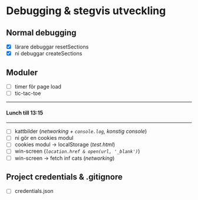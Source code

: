 # Debugging & stegvis utveckling

## Normal debugging

- [x] lärare debuggar resetSections
- [x] ni debuggar createSections

## Moduler

- [ ] timer för page load
- [ ] tic-tac-toe

---

#### Lunch till 13:15

---

- [ ] kattbilder (_networking + `console.log`, konstig console_)
- [ ] ni gör en cookies modul
- [ ] cookies modul &rarr; localStorage (_test.html_)
- [ ] win-screen (_`location.href & open(url, '_blank')`_)
- [ ] win-screen &rarr; fetch inf cats (_networking_)

## Project credentials & .gitignore

- [ ] credentials.json
